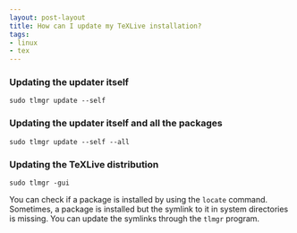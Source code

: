 ```yaml
---
layout: post-layout
title: How can I update my TeXLive installation?
tags:
- linux
- tex
---
```


### Updating the updater itself

`sudo tlmgr update --self`

### Updating the updater itself and all the packages

`sudo tlmgr update --self --all`

### Updating the TeXLive distribution

`sudo tlmgr -gui`

You can check if a package is installed by using the `locate` command.
Sometimes, a package is installed but the symlink to it in system directories is
missing. You can update the symlinks through the `tlmgr` program.
